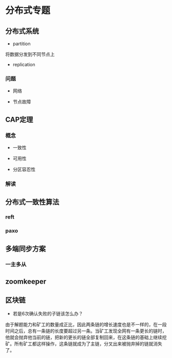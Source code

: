 # 分布式专题

## 分布式系统

- partition

将数据分发到不同节点上

- replication

### 问题

- 网络

- 节点故障

## CAP定理

### 概念

- 一致性

- 可用性

- 分区容忍性

### 解读

## 分布式一致性算法

### reft

### paxo

## 多端同步方案

### 一主多从

## zoomkeeper

## 区块链

- 若是6次确认失败的子链该怎么办？

由于解题能力和矿工的数量成正比，因此两条链的增长速度也是不一样的，在一段时间之后，总有一条链的长度要超过另一条。当矿工发现全网有一条更长的链时，他就会抛弃他当前的链，把新的更长的链全部复制回来，在这条链的基础上继续挖矿。所有矿工都这样操作，这条链就成为了主链，分叉出来被抛弃掉的链就消失了。

